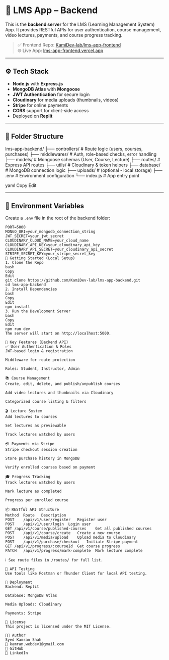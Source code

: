 # 🎯 LMS App – Backend

This is the **backend server** for the LMS (Learning Management System) App. It provides RESTful APIs for user authentication, course management, video lectures, payments, and course progress tracking.

> ✅ Frontend Repo: [KamiDev-lab/lms-app-frontend](https://github.com/KamiDev-lab/lms-app-frontend)  
> 🌐 Live App: [lms-app-frontend.vercel.app](https://lms-app-frontend-17m8.vercel.app)

---

## ⚙️ Tech Stack

- **Node.js** with **Express.js**
- **MongoDB Atlas** with **Mongoose**
- **JWT Authentication** for secure login
- **Cloudinary** for media uploads (thumbnails, videos)
- **Stripe** for online payments
- **CORS** support for client-side access
- Deployed on **Replit**

---

## 📁 Folder Structure

lms-app-backend/
├── controllers/ # Route logic (users, courses, purchases)
├── middlewares/ # Auth, role-based checks, error handling
├── models/ # Mongoose schemas (User, Course, Lecture)
├── routes/ # Express API routes
├── utils/ # Cloudinary & token helpers
├── database/ # MongoDB connection logic
├── uploads/ # (optional - local storage)
├── .env # Environment configuration
└── index.js # App entry point

yaml
Copy
Edit

---

## 🔐 Environment Variables

Create a `.env` file in the root of the backend folder:

```env
PORT=5000
MONGO_URI=your_mongodb_connection_string
JWT_SECRET=your_jwt_secret
CLOUDINARY_CLOUD_NAME=your_cloud_name
CLOUDINARY_API_KEY=your_cloudinary_api_key
CLOUDINARY_API_SECRET=your_cloudinary_api_secret
STRIPE_SECRET_KEY=your_stripe_secret_key
🚀 Getting Started (Local Setup)
1. Clone the Repo
bash
Copy
Edit
git clone https://github.com/KamiDev-lab/lms-app-backend.git
cd lms-app-backend
2. Install Dependencies
bash
Copy
Edit
npm install
3. Run the Development Server
bash
Copy
Edit
npm run dev
The server will start on http://localhost:5000.

🧠 Key Features (Backend API)
✅ User Authentication & Roles
JWT-based login & registration

Middleware for route protection

Roles: Student, Instructor, Admin

📚 Course Management
Create, edit, delete, and publish/unpublish courses

Add video lectures and thumbnails via Cloudinary

Categorized course listing & filters

🎬 Lecture System
Add lectures to courses

Set lectures as previewable

Track lectures watched by users

💳 Payments via Stripe
Stripe checkout session creation

Store purchase history in MongoDB

Verify enrolled courses based on payment

🎓 Progress Tracking
Track lectures watched by users

Mark lecture as completed

Progress per enrolled course

📦 RESTful API Structure
Method	Route	Description
POST	/api/v1/user/register	Register user
POST	/api/v1/user/login	Login user
GET	/api/v1/course/published-courses	Get all published courses
POST	/api/v1/course/create	Create a new course
POST	/api/v1/media/upload	Upload media to Cloudinary
POST	/api/v1/purchase/checkout	Initiate Stripe payment
GET	/api/v1/progress/:courseId	Get course progress
PATCH	/api/v1/progress/mark-complete	Mark lecture complete

ℹ️ See route files in /routes/ for full list.

🧪 API Testing
Use tools like Postman or Thunder Client for local API testing.

📡 Deployment
Backend: Replit

Database: MongoDB Atlas

Media Uploads: Cloudinary

Payments: Stripe

📄 License
This project is licensed under the MIT License.

👨‍💻 Author
Syed Kamran Shah
📧 kamran.webdev1@gmail.com
🔗 GitHub
🔗 LinkedIn